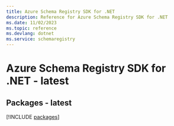 ```yaml
---
title: Azure Schema Registry SDK for .NET
description: Reference for Azure Schema Registry SDK for .NET
ms.date: 11/02/2023
ms.topic: reference
ms.devlang: dotnet
ms.service: schemaregistry
---
```

# Azure Schema Registry SDK for .NET - latest
## Packages - latest
[!INCLUDE [packages](schema-registry-index.md)]